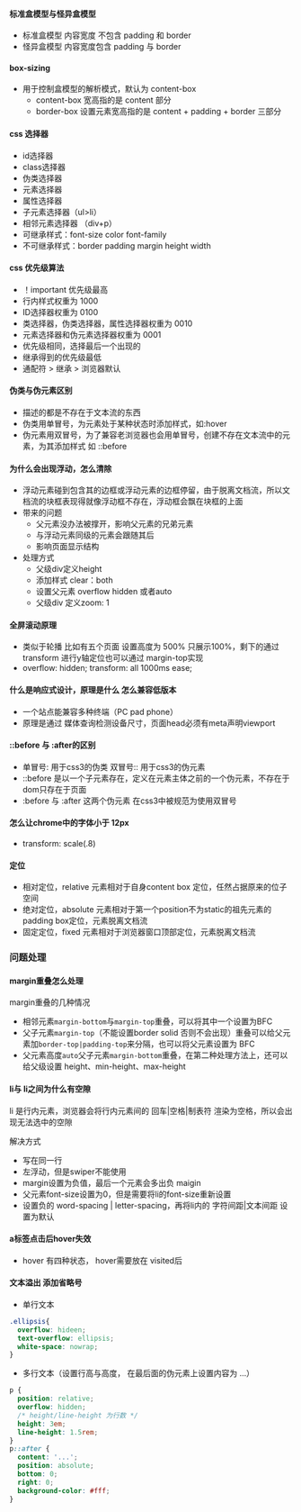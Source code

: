 #### 标准盒模型与怪异盒模型
- 标准盒模型 内容宽度 不包含 padding 和 border
- 怪异盒模型 内容宽度包含 padding 与 border

#### box-sizing
- 用于控制盒模型的解析模式，默认为 content-box
    - content-box 宽高指的是 content 部分
    - border-box 设置元素宽高指的是 content + padding + border 三部分

#### css 选择器
- id选择器
- class选择器
- 伪类选择器
- 元素选择器
- 属性选择器
- 子元素选择器（ul>li）
- 相邻元素选择器 （div+p）
- 可继承样式：font-size  color  font-family
- 不可继承样式：border padding margin height width

#### css 优先级算法
- ！important 优先级最高
- 行内样式权重为 1000
- ID选择器权重为 0100
- 类选择器，伪类选择器，属性选择器权重为 0010
- 元素选择器和伪元素选择器权重为 0001
- 优先级相同，选择最后一个出现的
- 继承得到的优先级最低
- 通配符 > 继承 > 浏览器默认

#### 伪类与伪元素区别
- 描述的都是不存在于文本流的东西
- 伪类用单冒号，为元素处于某种状态时添加样式，如:hover
- 伪元素用双冒号，为了兼容老浏览器也会用单冒号，创建不存在文本流中的元素，为其添加样式 如 ::before

#### 为什么会出现浮动，怎么清除
- 浮动元素碰到包含其的边框或浮动元素的边框停留，由于脱离文档流，所以文档流的块框表现得就像浮动框不存在，浮动框会飘在块框的上面
- 带来的问题
    - 父元素没办法被撑开，影响父元素的兄弟元素
    - 与浮动元素同级的元素会跟随其后
    - 影响页面显示结构
- 处理方式
    - 父级div定义height
    - 添加样式 clear：both
    - 设置父元素 overflow hidden 或者auto
    - 父级div 定义zoom: 1

#### 全屏滚动原理
- 类似于轮播 比如有五个页面 设置高度为 500% 只展示100%，剩下的通过transform 进行y轴定位也可以通过 margin-top实现
- overflow: hidden; transform: all 1000ms ease;

#### 什么是响应式设计，原理是什么 怎么兼容低版本
- 一个站点能兼容多种终端（PC pad phone）
- 原理是通过 媒体查询检测设备尺寸，页面head必须有meta声明viewport

#### ::before 与 :after的区别
- 单冒号: 用于css3的伪类  双冒号:: 用于css3的伪元素
- ::before 是以一个子元素存在，定义在元素主体之前的一个伪元素，不存在于dom只存在于页面
- :before 与 :after 这两个伪元素 在css3中被规范为使用双冒号

#### 怎么让chrome中的字体小于 12px
- transform: scale(.8)

#### 定位
- 相对定位，relative 元素相对于自身content box 定位，任然占据原来的位子空间
- 绝对定位，absolute 元素相对于第一个position不为static的祖先元素的padding box定位，元素脱离文档流
- 固定定位，fixed 元素相对于浏览器窗口顶部定位，元素脱离文档流

### 问题处理

#### margin重叠怎么处理
margin重叠的几种情况

- 相邻元素`margin-bottom`与`margin-top`重叠，可以将其中一个设置为BFC
- 父子元素`margin-top`（不能设置border solid 否则不会出现）重叠可以给父元素加`border-top|padding-top`来分隔，也可以将父元素设置为 BFC
- 父元素高度`auto`父子元素`margin-bottom`重叠，在第二种处理方法上，还可以给父级设置 height、min-height、max-height

#### li与 li之间为什么有空隙

li 是行内元素，浏览器会将行内元素间的 回车|空格|制表符 渲染为空格，所以会出现无法选中的空隙

解决方式
- 写在同一行
- 左浮动，但是swiper不能使用
- margin设置为负值，最后一个元素会多出负 maigin
- 父元素font-size设置为0，但是需要将li的font-size重新设置
- 设置负的 word-spacing | letter-spacing，再将li内的 字符间距|文本间距 设置为默认

#### a标签点击后hover失效 
- hover 有四种状态， hover需要放在 visited后

#### 文本溢出 添加省略号
- 单行文本
```css
.ellipsis{
  overflow: hideen;
  text-overflow: ellipsis;
  white-space: nowrap;
}
```
- 多行文本（设置行高与高度， 在最后面的伪元素上设置内容为 ...）

```css
p {
  position: relative;
  overflow: hidden;
  /* height/line-height 为行数 */
  height: 3em;
  line-height: 1.5rem;
}
p::after {
  content: '...';
  position: absolute;
  bottom: 0;
  right: 0;
  background-color: #fff;
}
```
